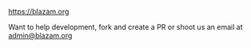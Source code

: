 https://blazam.org

Want to help development, fork and create a PR or shoot us an email at admin@blazam.org
